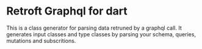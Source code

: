 # Retroft Graphql for dart

This is a class generator for parsing data retruned by a graphql call.
It generates input classes and type classes by parsing your schema, queries, mutations and subscritions.

